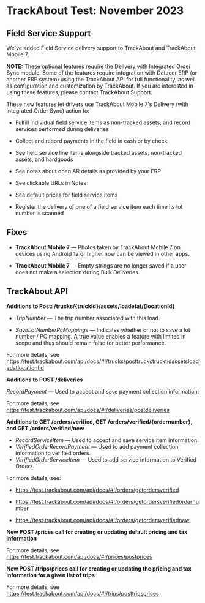 # TrackAbout Test: November 2023


## Field Service Support
We've added Field Service delivery support to TrackAbout and TrackAbout Mobile 7.

**NOTE:** These optional features require the Delivery with Integrated Order Sync module. Some of the features require integration with Datacor ERP (or another ERP system) using the TrackAbout API for full functionality, as well as configuration and customization by TrackAbout. If you are interested in using these features, please contact TrackAbout Support.

These new features let drivers use TrackAbout Mobile 7's Delivery (with Integrated Order Sync) action to:

* Fulfill individual field service items as non-tracked assets, and record services performed during deliveries
  
* Collect and record payments in the field in cash or by check
  
* See field service line items alongside tracked assets, non-tracked assets, and hardgoods
  
* See notes about open AR details as provided by your ERP
  
* See clickable URLs in Notes
  
* See default prices for field service items

* Register the delivery of one of a field service item each time its lot number is scanned
  


## Fixes

* **TrackAbout Mobile 7** — Photos taken by TrackAbout Mobile 7 on devices using Android 12 or higher now can be viewed in other apps.
  
* **TrackAbout Mobile 7** — Empty strings are no longer saved if a user does not make a selection during Bulk Deliveries.
  


## TrackAbout API
**Additions to Post: /trucks/{truckId}/assets/loadetat/{locationId}**

* *TripNumber* — The trip number associated with this load.

* *SaveLotNumberPcMappings* — Indicates whether or not to save a lot number / PC mapping. A true value enables a feature with limited in scope and thus should remain false for better performance.

For more details, see https://test.trackabout.com/api/docs/#!/trucks/posttruckstrucktidassetsloadedatlocationtid

**Additions to POST /deliveries**

*RecordPayment* — Used to accept and save payment collection information.

For more details, see https://test.trackabout.com/api/docs/#!/deliveries/postdeliveries

**Additions to GET /orders/verified, GET /orders/verified/{ordernumber}, and GET /orders/verified/new**

* *RecordServiceItem* —  Used to accept and save service item information.
* *VerifiedOrderRecordPayment* — Used to add payment collection information to verified orders.
* *VerifiedOrderServiceItem* — Used to add service information to Verified Orders.

For more details, see:

* https://test.trackabout.com/api/docs/#!/orders/getordersverified
  
* https://test.trackabout.com/api/docs/#!/orders/getordersverifiedordernumber

* https://test.trackabout.com/api/docs/#!/orders/getordersverifiednew

**New POST /prices call for creating or updating default pricing and tax information**

For more details, see https://test.trackabout.com/api/docs/#!/prices/postprices

**New POST /trips/prices call for creating or updating the pricing and tax information for a given list of trips**

For more details, see https://test.trackabout.com/api/docs/#!/trips/posttripsprices
